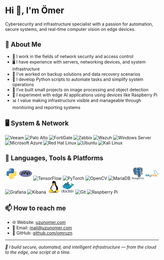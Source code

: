 <h1>Hi 👋, I'm Ömer</h1>
<p>Cybersecurity and infrastructure specialist with a passion for automation, secure systems, and real-time computer vision on edge devices.</p>

<h2>🔎 About Me</h2>
<ul>
  <li>🔐 I work in the fields of network security and access control</li>
  <li>🖥️ I have experience with servers, networking devices, and system infrastructure</li>
  <li>💾 I've worked on backup solutions and data recovery scenarios</li>
  <li>🐍 I develop Python scripts to automate tasks and simplify system operations</li>
  <li>🎯 I’ve built small projects on image processing and object detection</li>
  <li>🍓 I experiment with edge AI applications using devices like Raspberry Pi</li>
  <li>📊 I value making infrastructure visible and manageable through monitoring and reporting systems</li>
</ul>

<h2>🖥️ System & Network</h2>
<p>

<img src="https://cdn.veeam.com/content/dam/veeam/global/2023/favicon_196x196px.png" alt="Veeam" width="42" height="42" />
<img src="https://www.paloaltonetworks.com/etc/clientlibs/pan/img/favicons2020/favicon-194x194.png" alt="Palo Alto" width="42" height="42" />
<img src="https://icons.fortinet.com/icons/Logos/Fortinet-logomark-rgb-red.svg" alt="FortiGate" width="42" height="42" />
<img src="https://www.vectorlogo.zone/logos/zabbix/zabbix-icon.svg" alt="Zabbix" width="42" height="42" />
<img src="https://wazuh.com/uploads/2022/05/WAZUH.png" alt="Wazuh" width="42" height="42" />
<img src="https://www.vectorlogo.zone/logos/microsoft/microsoft-icon.svg" alt="Windows Server" width="42" height="42" />
<img src="https://www.vectorlogo.zone/logos/microsoft_azure/microsoft_azure-icon.svg" alt="Microsoft Azure" width="42" height="42" />
<img src="https://www.vectorlogo.zone/logos/redhat/redhat-icon.svg" alt="Red Hat Linux" width="42" height="42" />
<img src="https://www.vectorlogo.zone/logos/ubuntu/ubuntu-icon.svg" alt="Ubuntu" width="42" height="42" />
<img src="https://upload.wikimedia.org/wikipedia/commons/2/2b/Kali-dragon-icon.svg" alt="Kali Linux" width="42" height="42" />
</p>

<h2>🚀 Languages, Tools & Platforms</h2>
<p>
<!-- Programming -->
<img src="https://raw.githubusercontent.com/devicons/devicon/master/icons/python/python-original.svg" alt="Python" width="42" height="42" />
<img src="https://raw.githubusercontent.com/devicons/devicon/master/icons/php/php-original.svg" alt="PHP" width="42" height="42" />

<!-- AI / Vision -->
<img src="https://www.vectorlogo.zone/logos/tensorflow/tensorflow-icon.svg" alt="TensorFlow" width="42" height="42" />
<img src="https://www.vectorlogo.zone/logos/pytorch/pytorch-icon.svg" alt="PyTorch" width="42" height="42" />
<img src="https://www.vectorlogo.zone/logos/opencv/opencv-icon.svg" alt="OpenCV" width="42" height="42" />

<!-- Databases -->
<img src="https://www.vectorlogo.zone/logos/mariadb/mariadb-icon.svg" alt="MariaDB" width="42" height="42" />
<img src="https://raw.githubusercontent.com/devicons/devicon/master/icons/postgresql/postgresql-original-wordmark.svg" alt="PostgreSQL" width="42" height="42" />
<img src="https://raw.githubusercontent.com/devicons/devicon/master/icons/mysql/mysql-original-wordmark.svg" alt="MySQL" width="42" height="42" />

<!-- Infrastructure -->
<img src="https://www.vectorlogo.zone/logos/grafana/grafana-icon.svg" alt="Grafana" width="42" height="42" />
<img src="https://www.vectorlogo.zone/logos/elasticco_kibana/elasticco_kibana-icon.svg" alt="Kibana" width="42" height="42" />
<img src="https://raw.githubusercontent.com/devicons/devicon/master/icons/linux/linux-original.svg" alt="Linux" width="42" height="42" />
<img src="https://raw.githubusercontent.com/devicons/devicon/master/icons/docker/docker-original-wordmark.svg" alt="Docker" width="42" height="42" />
<img src="https://www.vectorlogo.zone/logos/git-scm/git-scm-icon.svg" alt="Git" width="42" height="42" />
<img src="https://www.vectorlogo.zone/logos/raspberrypi/raspberrypi-icon.svg" alt="Raspberry Pi" width="42" height="42" />
</p>

<h2>📫 How to reach me</h2>
<ul>
  <li>🌐 Website: <a href="https://uzunomer.com" target="_blank">uzunomer.com</a></li>
  <li>📧 Email: <a href="mailto:mail@uzunomer.com">mail@uzunomer.com</a></li>
  <li>🔗 GitHub: <a href="https://github.com/omruzn" target="_blank">github.com/omruzn</a></li>
</ul>

<hr>

<p><em>🚀 I build secure, automated, and intelligent infrastructure — from the cloud to the edge, one script at a time.</em></p>
